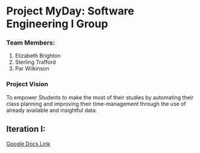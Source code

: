 # Project MyDay: Software Engineering I Group 

### Team Members:
1. Elizabeth Brighton
2. Sterling Trafford
3. Par Wilkinson

### Project Vision
To empower Students to make the most of their studies by automating their class planning and improving their time-management through the use of already available and insightful data.
## Iteration I:
 [Google Docs Link](https://drive.google.com/drive/folders/1Ni6raK5v-mg5TyCYdPYLkPaCONj0QyRc?usp=sharing "Team Google Drive")



 




